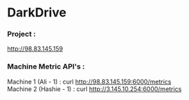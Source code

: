 # DarkDrive


### Project : 
http://98.83.145.159






### Machine Metric API's :
Machine 1 (Ali - 1) : curl http://98.83.145.159:6000/metrics    
Machine 2 (Hashie - 1) : curl http://3.145.10.254:6000/metrics
